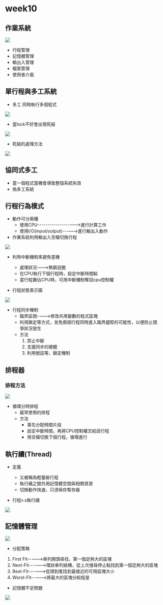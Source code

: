 # week10
## 作業系統

![](https://github.com/brian891005/sp109b/blob/main/Note/IMG/作業系統.jpg)

* 行程管理
* 記憶體管理
* 輸出入管理
* 檔案管理
* 使用者介面

## 單行程與多工系統

* 多工
同時執行多個程式

![](https://github.com/brian891005/sp109b/blob/main/Note/IMG/單行程與多工.jpg)


* 當lock不好會出現死結

![](https://github.com/brian891005/sp109b/blob/main/Note/IMG/deadlock.jpg)

* 死結的處理方法

![](https://github.com/brian891005/sp109b/blob/main/Note/IMG/deadlock_solution.jpg)

## 協同式多工

* 當一個程式當機會導致整個系統失效
* 偽多工系統 

## 行程行為模式

* 動作可分兩種
    * 使用CPU------------------->進行計算工作
    * 使用I/O(input/output)----->進行輸出入動作
* 作業系統利用輸出入空檔切換行程

![](https://github.com/brian891005/sp109b/blob/main/Note/IMG/process_cpu_io.jpg)

* 利用中斷機制來避免當機
    * 處理狀況--->無窮迴圈
    * 在CPU執行下個行程時，設定中斷時間點
    * 當行程霸佔CPU時，可用中斷機制奪回cpu控制權

* 行程狀態表示圖

![](https://github.com/brian891005/sp109b/blob/main/Note/IMG/process_condition.jpg)

* 行程同步機制
    * 臨界區間---->修改共用變數的程式區塊
    * 利用鎖定等方式，並免兩個行程同時進入臨界趨堅的可能性，以便防止競爭狀況發生
    * 方法
        1. 禁止中斷
        2. 支援同步的硬體
        3. 利用號誌等，鎖定機制

## 排程器
### 排程方法

![](https://github.com/brian891005/sp109b/blob/main/Note/IMG/process_way.jpg)

* 循環分時排程
    * 最常使用的排程
    * 方法
        * 事先分配時間片段
        * 設定中斷時間，再將CPU控制權交給該行程
        * 用空檔切換下個行程，循環進行

## 執行續(Thread)
* 定義
    * 又被稱為輕量級行程
    * 執行續之間共用記憶體空間與相關資源
    * 切換動作快速，只須保存暫存器

* 行程v.s執行續

![](https://github.com/brian891005/sp109b/blob/main/Note/IMG/process_vs_thread.jpg)

## 記憶體管理

![](https://github.com/brian891005/sp109b/blob/main/Note/IMG/memory_manage.jpg)

* 分配策略
1. First Fit----->串列開頭尋找，第一個足夠大的區塊
2. Next-Fit------>環狀串列結構，從上次搜尋停止點找到第一個足夠大的區塊
3. Best-Fit------>從頭到尾找到最接近的可用區塊大小
4. Worst-Fit----->將最大的區塊分給程是

* 記憶體不足問題

![](https://github.com/brian891005/sp109b/blob/main/Note/IMG/memory_problem.jpg)